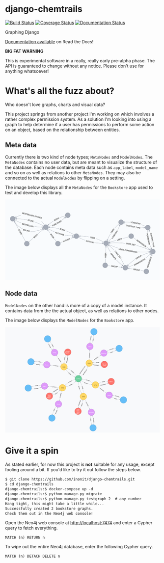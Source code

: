 # django-chemtrails

[![Build Status](https://travis-ci.org/inonit/django-chemtrails.svg?branch=master)](https://travis-ci.org/inonit/django-chemtrails)
[![Coverage Status](https://coveralls.io/repos/github/inonit/django-chemtrails/badge.svg?branch=master)](https://coveralls.io/github/inonit/django-chemtrails?branch=master)
[![Documentation Status](https://readthedocs.org/projects/django-chemtrails/badge/?version=latest)](http://django-chemtrails.readthedocs.io/en/latest/?badge=latest)

Graphing Django

[Documentation available](http://django-chemtrails.rtfd.io/>) on Read the Docs!

**BIG FAT WARNING**

This is experimental software in a really, really early pre-alpha phase.
The API is guaranteed to change without any notice. Please don't
use for anything whatsoever!


# What's all the fuzz about?
Who doesn't love graphs, charts and visual data?

This project springs from another project I'm working on which involves
a rather complex permission system. As a solution I'm looking into
using a graph to help determine if a user has permissions to perform
some action on an object, based on the relationship between entities.

## Meta data

Currently there is two kind of node types; `MetaNodes` and `ModelNodes`.
The `MetaNodes` contains no user data, but are meant to visualize the
structure of the database. Each node contains meta data such as
`app_label`, `model_name` and so on as well as relations to other
`MetaNodes`. They may also be connected to the actual `ModelNodes` by
flipping on a setting.

The image below displays all the `MetaNodes` for the `Bookstore` app
used to test and develop this library.

![The Bookstore meta graph](/docs/_static/example-meta-graph.png?raw=true "The Bookstore meta graph")


## Node data

`ModelNodes` on the other hand is more of a copy of a model instance.
It contains data from the the actual object, as well as relations to
other nodes.

The image below displays the `ModelNodes` for the `Bookstore` app.

![The Bookstore graph](/docs/_static/example-node-graph.png?raw=true "The Bookstore graph")


# Give it a spin

As stated earlier, for now this project is **not** suitable for any usage,
except fooling around a bit. If you'd like to try it out follow the steps below.

```
$ git clone https://github.com/inonit/django-chemtrails.git
$ cd django-chemtrails
django-chemtrails:$ docker-compose up -d
django-chemtrails:$ python manage.py migrate
django-chemtrails:$ python manage.py testgraph 2  # any number
Hang tight, this might take a little while...
Successfully created 2 bookstore graphs.
Check them out in the Neo4j web console!
```

Open the Neo4j web console at [http://localhost:7474](http://localhost:7474/browser/)
and enter a Cypher query to fetch everything.

```
MATCH (n) RETURN n
```

To wipe out the entire Neo4j database, enter the following Cypher query.

```
MATCH (n) DETACH DELETE n
```
